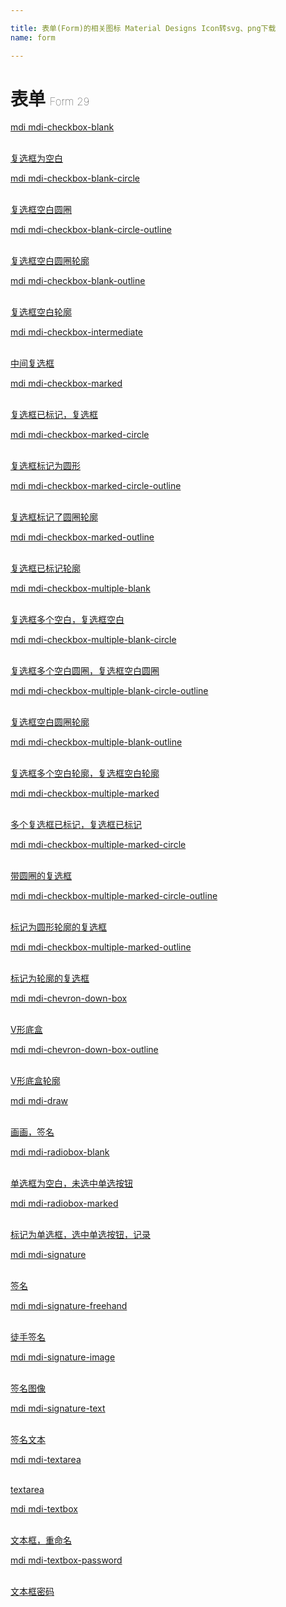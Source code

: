 ```yaml
---

title: 表单(Form)的相关图标 Material Designs Icon转svg、png下载
name: form

---
```


# 表单  <small style="font-size: 60%;font-weight: 100">Form <span class="badge-secondary badge">29</span> </small>

<search tag="form" :size="96"/>

<div class="icon-list row" id="search-show"><a href="/icon/checkbox-blank.html" class="icon-item col-6 col-sm-4 col-md-2"><div class="icon-item-inner"><i class="mdi mdi-checkbox-blank"></i><p><span>mdi mdi-checkbox-blank</span></p> <p><br> 复选框为空白</p></div></a><a href="/icon/checkbox-blank-circle.html" class="icon-item col-6 col-sm-4 col-md-2"><div class="icon-item-inner"><i class="mdi mdi-checkbox-blank-circle"></i><p><span>mdi mdi-checkbox-blank-circle</span></p> <p><br> 复选框空白圆圈</p></div></a><a href="/icon/checkbox-blank-circle-outline.html" class="icon-item col-6 col-sm-4 col-md-2"><div class="icon-item-inner"><i class="mdi mdi-checkbox-blank-circle-outline"></i><p><span>mdi mdi-checkbox-blank-circle-outline</span></p> <p><br> 复选框空白圆圈轮廓</p></div></a><a href="/icon/checkbox-blank-outline.html" class="icon-item col-6 col-sm-4 col-md-2"><div class="icon-item-inner"><i class="mdi mdi-checkbox-blank-outline"></i><p><span>mdi mdi-checkbox-blank-outline</span></p> <p><br> 复选框空白轮廓</p></div></a><a href="/icon/checkbox-intermediate.html" class="icon-item col-6 col-sm-4 col-md-2"><div class="icon-item-inner"><i class="mdi mdi-checkbox-intermediate"></i><p><span>mdi mdi-checkbox-intermediate</span></p> <p><br> 中间复选框</p></div></a><a href="/icon/checkbox-marked.html" class="icon-item col-6 col-sm-4 col-md-2"><div class="icon-item-inner"><i class="mdi mdi-checkbox-marked"></i><p><span>mdi mdi-checkbox-marked</span></p> <p><br> 复选框已标记，复选框</p></div></a><a href="/icon/checkbox-marked-circle.html" class="icon-item col-6 col-sm-4 col-md-2"><div class="icon-item-inner"><i class="mdi mdi-checkbox-marked-circle"></i><p><span>mdi mdi-checkbox-marked-circle</span></p> <p><br> 复选框标记为圆形</p></div></a><a href="/icon/checkbox-marked-circle-outline.html" class="icon-item col-6 col-sm-4 col-md-2"><div class="icon-item-inner"><i class="mdi mdi-checkbox-marked-circle-outline"></i><p><span>mdi mdi-checkbox-marked-circle-outline</span></p> <p><br> 复选框标记了圆圈轮廓</p></div></a><a href="/icon/checkbox-marked-outline.html" class="icon-item col-6 col-sm-4 col-md-2"><div class="icon-item-inner"><i class="mdi mdi-checkbox-marked-outline"></i><p><span>mdi mdi-checkbox-marked-outline</span></p> <p><br> 复选框已标记轮廓</p></div></a><a href="/icon/checkbox-multiple-blank.html" class="icon-item col-6 col-sm-4 col-md-2"><div class="icon-item-inner"><i class="mdi mdi-checkbox-multiple-blank"></i><p><span>mdi mdi-checkbox-multiple-blank</span></p> <p><br> 复选框多个空白，复选框空白</p></div></a><a href="/icon/checkbox-multiple-blank-circle.html" class="icon-item col-6 col-sm-4 col-md-2"><div class="icon-item-inner"><i class="mdi mdi-checkbox-multiple-blank-circle"></i><p><span>mdi mdi-checkbox-multiple-blank-circle</span></p> <p><br> 复选框多个空白圆圈，复选框空白圆圈</p></div></a><a href="/icon/checkbox-multiple-blank-circle-outline.html" class="icon-item col-6 col-sm-4 col-md-2"><div class="icon-item-inner"><i class="mdi mdi-checkbox-multiple-blank-circle-outline"></i><p><span>mdi mdi-checkbox-multiple-blank-circle-outline</span></p> <p><br> 复选框空白圆圈轮廓</p></div></a><a href="/icon/checkbox-multiple-blank-outline.html" class="icon-item col-6 col-sm-4 col-md-2"><div class="icon-item-inner"><i class="mdi mdi-checkbox-multiple-blank-outline"></i><p><span>mdi mdi-checkbox-multiple-blank-outline</span></p> <p><br> 复选框多个空白轮廓，复选框空白轮廓</p></div></a><a href="/icon/checkbox-multiple-marked.html" class="icon-item col-6 col-sm-4 col-md-2"><div class="icon-item-inner"><i class="mdi mdi-checkbox-multiple-marked"></i><p><span>mdi mdi-checkbox-multiple-marked</span></p> <p><br> 多个复选框已标记，复选框已标记</p></div></a><a href="/icon/checkbox-multiple-marked-circle.html" class="icon-item col-6 col-sm-4 col-md-2"><div class="icon-item-inner"><i class="mdi mdi-checkbox-multiple-marked-circle"></i><p><span>mdi mdi-checkbox-multiple-marked-circle</span></p> <p><br> 带圆圈的复选框</p></div></a><a href="/icon/checkbox-multiple-marked-circle-outline.html" class="icon-item col-6 col-sm-4 col-md-2"><div class="icon-item-inner"><i class="mdi mdi-checkbox-multiple-marked-circle-outline"></i><p><span>mdi mdi-checkbox-multiple-marked-circle-outline</span></p> <p><br> 标记为圆形轮廓的复选框</p></div></a><a href="/icon/checkbox-multiple-marked-outline.html" class="icon-item col-6 col-sm-4 col-md-2"><div class="icon-item-inner"><i class="mdi mdi-checkbox-multiple-marked-outline"></i><p><span>mdi mdi-checkbox-multiple-marked-outline</span></p> <p><br> 标记为轮廓的复选框</p></div></a><a href="/icon/chevron-down-box.html" class="icon-item col-6 col-sm-4 col-md-2"><div class="icon-item-inner"><i class="mdi mdi-chevron-down-box"></i><p><span>mdi mdi-chevron-down-box</span></p> <p><br> V形底盒</p></div></a><a href="/icon/chevron-down-box-outline.html" class="icon-item col-6 col-sm-4 col-md-2"><div class="icon-item-inner"><i class="mdi mdi-chevron-down-box-outline"></i><p><span>mdi mdi-chevron-down-box-outline</span></p> <p><br> V形底盒轮廓</p></div></a><a href="/icon/draw.html" class="icon-item col-6 col-sm-4 col-md-2"><div class="icon-item-inner"><i class="mdi mdi-draw"></i><p><span>mdi mdi-draw</span></p> <p><br> 画画，签名</p></div></a><a href="/icon/radiobox-blank.html" class="icon-item col-6 col-sm-4 col-md-2"><div class="icon-item-inner"><i class="mdi mdi-radiobox-blank"></i><p><span>mdi mdi-radiobox-blank</span></p> <p><br> 单选框为空白，未选中单选按钮</p></div></a><a href="/icon/radiobox-marked.html" class="icon-item col-6 col-sm-4 col-md-2"><div class="icon-item-inner"><i class="mdi mdi-radiobox-marked"></i><p><span>mdi mdi-radiobox-marked</span></p> <p><br> 标记为单选框，选中单选按钮，记录</p></div></a><a href="/icon/signature.html" class="icon-item col-6 col-sm-4 col-md-2"><div class="icon-item-inner"><i class="mdi mdi-signature"></i><p><span>mdi mdi-signature</span></p> <p><br> 签名</p></div></a><a href="/icon/signature-freehand.html" class="icon-item col-6 col-sm-4 col-md-2"><div class="icon-item-inner"><i class="mdi mdi-signature-freehand"></i><p><span>mdi mdi-signature-freehand</span></p> <p><br> 徒手签名</p></div></a><a href="/icon/signature-image.html" class="icon-item col-6 col-sm-4 col-md-2"><div class="icon-item-inner"><i class="mdi mdi-signature-image"></i><p><span>mdi mdi-signature-image</span></p> <p><br> 签名图像</p></div></a><a href="/icon/signature-text.html" class="icon-item col-6 col-sm-4 col-md-2"><div class="icon-item-inner"><i class="mdi mdi-signature-text"></i><p><span>mdi mdi-signature-text</span></p> <p><br> 签名文本</p></div></a><a href="/icon/textarea.html" class="icon-item col-6 col-sm-4 col-md-2"><div class="icon-item-inner"><i class="mdi mdi-textarea"></i><p><span>mdi mdi-textarea</span></p> <p><br> textarea</p></div></a><a href="/icon/textbox.html" class="icon-item col-6 col-sm-4 col-md-2"><div class="icon-item-inner"><i class="mdi mdi-textbox"></i><p><span>mdi mdi-textbox</span></p> <p><br> 文本框，重命名</p></div></a><a href="/icon/textbox-password.html" class="icon-item col-6 col-sm-4 col-md-2"><div class="icon-item-inner"><i class="mdi mdi-textbox-password"></i><p><span>mdi mdi-textbox-password</span></p> <p><br> 文本框密码</p></div></a></div>

